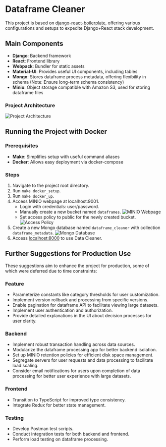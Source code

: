 # Dataframe Cleaner

This project is based on [django-react-boilerplate](https://github.com/vintasoftware/django-react-boilerplate), offering various configurations and setups to expedite Django+React stack development.

## Main Components

- **Django**: Backend framework
- **React**: Frontend library
- **Webpack**: Bundler for static assets
- **Material-UI**: Provides useful UI components, including tables
- **Mongo**: Stores dataframe process metadata, offering flexibility in schema (Note: Ensure long-term schema consistency)
- **Minio**: Object storage compatible with Amazon S3, used for storing dataframe files

### Project Architecture
![Project Architecture](https://github.com/klurpicolo/dataframe-cleaner/assets/31367145/f47d98b5-e632-4721-b82f-4c01306df951)

## Running the Project with Docker

### Prerequisites
- **Make**: Simplifies setup with useful command aliases
- **Docker**: Allows easy deployment via docker-compose

### Steps
1. Navigate to the project root directory.
2. Run `make docker_setup`.
3. Run `make docker_up`.
4. Access MINIO webpage at localhost:9001.
   - Login with credentials: user/password.
   - Manually create a new bucket named `dataframes`.
   ![MINIO Webpage](https://github.com/klurpicolo/dataframe-cleaner/assets/31367145/4da6ac6e-9183-4447-b2e6-5d93e6228ea5)
   - Set access policy to public for the newly created bucket.
   ![Access Policy](https://github.com/klurpicolo/dataframe-cleaner/assets/31367145/3136f36c-cc82-414c-98a5-357e8324b9dc)
5. Create a new Mongo database named `dataframe_cleaner` with collection `dataframe_metadata`.
   ![Mongo Database](https://github.com/klurpicolo/dataframe-cleaner/assets/31367145/2531bb75-2848-4e3d-b235-b264a817a212)
6. Access [localhost:8000](http://localhost:8000/) to use Data Cleaner.

## Further Suggestions for Production Use
These suggestions aim to enhance the project for production, some of which were deferred due to time constraints:

### Feature
- Parameterize constants like category thresholds for user customization.
- Implement version rollback and processing from specific versions.
- Enable pagination for dataframe API to facilitate viewing large datasets.
- Implement user authentication and authorization.
- Provide detailed explanations in the UI about decision processes for user clarity.

### Backend
- Implement robust transaction handling across data sources.
- Modularize the dataframe processing app for better backend isolation.
- Set up MINIO retention policies for efficient disk space management.
- Segregate servers for user requests and data processing to facilitate load scaling.
- Consider email notifications for users upon completion of data processing for better user experience with large datasets.

### Frontend
- Transition to TypeScript for improved type consistency.
- Integrate Redux for better state management.

### Testing
- Develop Postman test scripts.
- Conduct integration tests for both backend and frontend.
- Perform load testing on dataframe processing.
